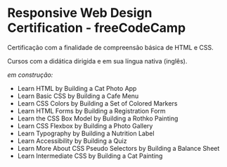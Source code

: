 # Responsive Web Design Certification - freeCodeCamp

Certificação com a finalidade de compreensão básica de HTML e CSS.

Cursos com a didática dirigida e em sua língua nativa (inglês).

*em construção:*

- Learn HTML by Building a Cat Photo App
- Learn Basic CSS by Building a Cafe Menu
- Learn CSS Colors by Building a Set of Colored Markers
- Learn HTML Forms by Building a Registration Form
- Learn the CSS Box Model by Building a Rothko Painting
- Learn CSS Flexbox by Building a Photo Gallery
- Learn Typography by Building a Nutrition Label
- Learn Accessibility by Building a Quiz
- Learn More About CSS Pseudo Selectors by Building a Balance Sheet
- Learn Intermediate CSS by Building a Cat Painting
